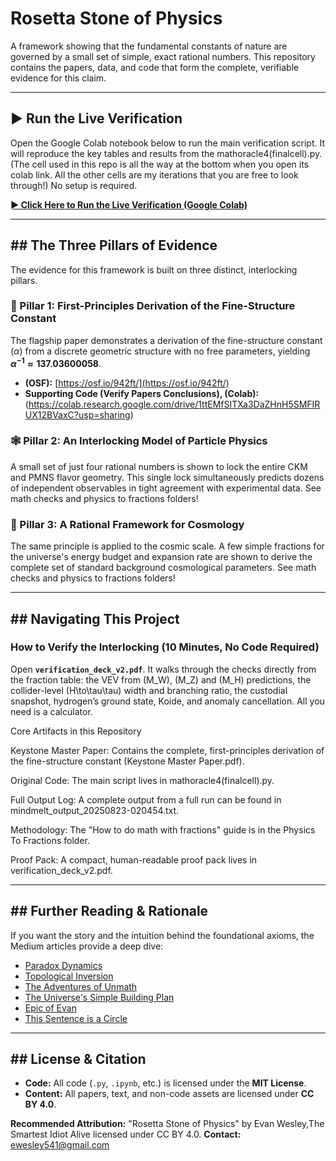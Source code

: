 # Rosetta Stone of Physics

A framework showing that the fundamental constants of nature are governed by a small set of simple, exact rational numbers. This repository contains the papers, data, and code that form the complete, verifiable evidence for this claim.

---

## ▶️ Run the Live Verification

Open the Google Colab notebook below to run the main verification script. It will reproduce the key tables and results from the mathoracle4(finalcell).py.(The cell used in this repo is all the way at the bottom when you open its colab link. All the other cells are my iterations that you are free to look through!)  No setup is required.

**[► Click Here to Run the Live Verification (Google Colab)](https://colab.research.google.com/drive/1MZtXHujuPUlDSmSMu2gR54b-s9N44UoZ?usp=sharing)**

---

## ## The Three Pillars of Evidence

The evidence for this framework is built on three distinct, interlocking pillars.

### 💎 Pillar 1: First-Principles Derivation of the Fine-Structure Constant

The flagship paper demonstrates a derivation of the fine-structure constant ($\alpha$) from a discrete geometric structure with no free parameters, yielding **$\alpha^{-1} \approx 137.03600058$**.

* **(OSF):** [https://osf.io/942ft/](https://osf.io/942ft/)
* **Supporting Code (Verify Papers Conclusions), (Colab):** (https://colab.research.google.com/drive/1ttEMfSITXa3DaZHnH5SMFIRUX12BVaxC?usp=sharing)

### 🕸️ Pillar 2: An Interlocking Model of Particle Physics

A small set of just four rational numbers is shown to lock the entire CKM and PMNS flavor geometry. This single lock simultaneously predicts dozens of independent observables in tight agreement with experimental data. See math checks and physics to fractions folders!

### 🌌 Pillar 3: A Rational Framework for Cosmology

The same principle is applied to the cosmic scale. A few simple fractions for the universe's energy budget and expansion rate are shown to derive the complete set of standard background cosmological parameters. See math checks and physics to fractions folders!

---

## ## Navigating This Project

### How to Verify the Interlocking (10 Minutes, No Code Required)

Open **`verification_deck_v2.pdf`**. It walks through the checks directly from the fraction table: the VEV from \(M_W\), \(M_Z\) and \(M_H\) predictions, the collider-level \(H\to\tau\tau\) width and branching ratio, the custodial snapshot, hydrogen’s ground state, Koide, and anomaly cancellation. All you need is a calculator.

Core Artifacts in this Repository

Keystone Master Paper: Contains the complete, first-principles derivation of the fine-structure constant (Keystone Master Paper.pdf).

Original Code: The main script lives in mathoracle4(finalcell).py.

Full Output Log: A complete output from a full run can be found in mindmelt_output_20250823-020454.txt.

Methodology: The "How to do math with fractions" guide is in the Physics To Fractions folder.

Proof Pack: A compact, human-readable proof pack lives in verification_deck_v2.pdf.



---

## ## Further Reading & Rationale

If you want the story and the intuition behind the foundational axioms, the Medium articles provide a deep dive:

* [Paradox Dynamics](https://medium.com/where-thought-bends/paradox-dynamics-30d0e7e768a2)
* [Topological Inversion](https://medium.com/@ewesley541/topological-inversion-as-the-origin-of-fundamental-constants-9d9f4dc98f0c)
* [The Adventures of Unmath](https://medium.com/@ewesley541/the-adventures-of-unmath-volume-1-77042fd7cbe4)
* [The Universe's Simple Building Plan](https://medium.com/@ewesley541/the-universes-simple-building-plan-a-new-way-to-see-reality-d9395744893c)
* [Epic of Evan](https://medium.com/@ewesley541/epic-of-evan-a-pattern-based-threat-to-traditional-intelligence-cdc035da2b1d)
* [This Sentence is a Circle](https://medium.com/@ewesley541/this-sentence-is-a-circle-1e7b68264ff2)

---

## ## License & Citation

* **Code:** All code (`.py`, `.ipynb`, etc.) is licensed under the **MIT License**.
* **Content:** All papers, text, and non-code assets are licensed under **CC BY 4.0**.

**Recommended Attribution:** "Rosetta Stone of Physics" by Evan Wesley,The Smartest Idiot Alive licensed under CC BY 4.0.
**Contact:** ewesley541@gmail.com
